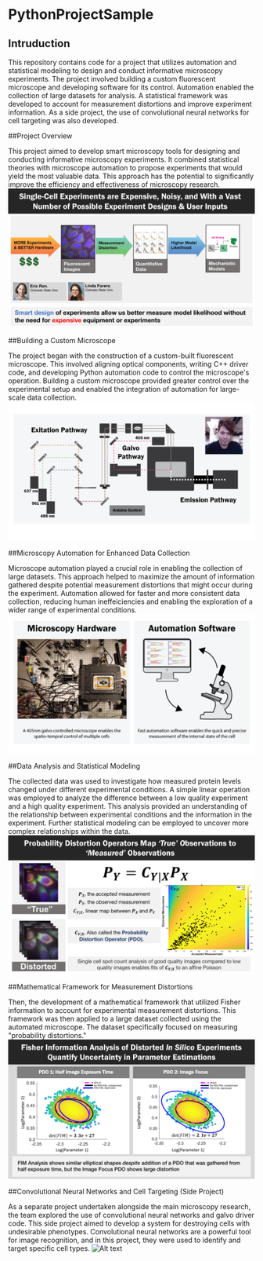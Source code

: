 
# PythonProjectSample

## Intruduction
This repository contains code for a project that utilizes automation and statistical modeling to design and conduct informative microscopy experiments. The project involved building a custom fluorescent microscope and developing software for its control. Automation enabled the collection of large datasets for analysis. A statistical framework was developed to account for measurement distortions and improve experiment information.  As a side project, the use of convolutional neural networks for cell targeting was also developed.

##Project Overview

This project aimed to develop smart microscopy tools for designing and conducting informative microscopy experiments. It combined statistical theories with microscope automation to propose experiments that would yield the most valuable data. This approach has the potential to significantly improve the efficiency and effectiveness of microscopy research.
![Alt text](https://github.com/michaelpmay/PythonProjectSample/blob/main/SmartDesign.gif)

##Building a Custom Microscope

The project began with the construction of a custom-built fluorescent microscope. This involved aligning optical components, writing C++ driver code, and developing Python automation code to control the microscope's operation. Building a custom microscope provided greater control over the experimental setup and enabled the integration of automation for large-scale data collection.
![Alt text](https://github.com/michaelpmay/PythonProjectSample/blob/main/cartoon.png)

##Microscopy Automation for Enhanced Data Collection

Microscope automation played a crucial role in enabling the collection of large datasets. This approach helped to maximize the amount of information gathered despite potential measurement distortions that might occur during the experiment. Automation allowed for faster and more consistent data collection, reducing human ineffeiciencies and enabling the exploration of a wider range of experimental conditions.
![Alt text](https://github.com/michaelpmay/PythonProjectSample/blob/main/Intro.png)

##Data Analysis and Statistical Modeling

The collected data was used to investigate how measured protein levels changed under different experimental conditions. A simple linear operation was employed to analyze the difference between a low quality experiment and a high quality experiment. This analysis provided an understanding of the relationship between experimental conditions and the information in the experiment. Further statistical modeling can be employed to uncover more complex relationships within the data.
![Alt text](https://github.com/michaelpmay/PythonProjectSample/blob/main/pdo.png)

##Mathematical Framework for Measurement Distortions

Then, the development of a mathematical framework that utilized Fisher information to account for experimental measurement distortions. This framework was then applied to a large dataset collected using the automated microscope. The dataset specifically focused on measuring "probability distortions." 
![Alt text](https://github.com/michaelpmay/PythonProjectSample/blob/main/FisherInformation.png)

##Convolutional Neural Networks and Cell Targeting (Side Project)

As a separate project undertaken alongside the main microscopy research, the team explored the use of convolutional neural networks and galvo driver code. This side project aimed to develop a system for destroying cells with undesirable phenotypes. Convolutional neural networks are a powerful tool for image recognition, and in this project, they were used to identify and target specific cell types. 
![Alt text](https://github.com/michaelpmay/PythonProjectSample/blob/main/terminator.gif)

